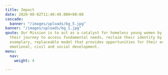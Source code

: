 ```yaml
---
title: Impact
date: 2020-08-02T11:40:49.000+00:00
cascade:
  banner: "/images/uploads/bg_5.jpg"
banner: "/images/uploads/bg_1.jpg"
qoute: Our Mission is to act as a catalyst for homeless young women by facilitating
  their journey to access fundamental needs, reclaim their identity by building an
  exemplary, replaceable model that provides opportunities for their economic, psychological,
  emotional, civil and social development.
menu:
  nav:
    weight: 4

---
```

